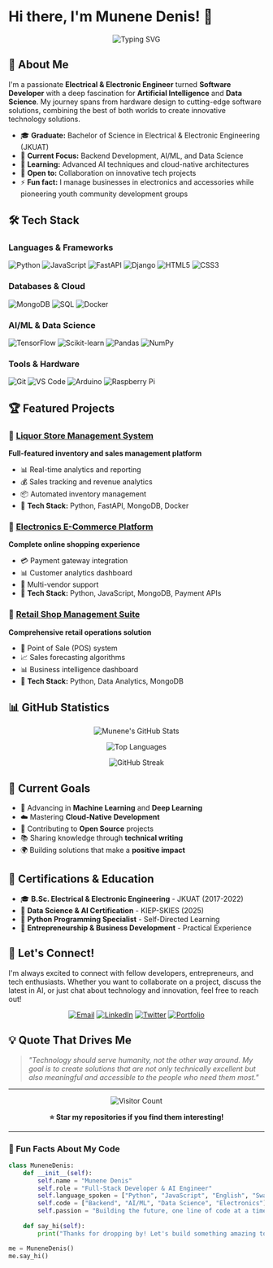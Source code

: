 # Hi there, I'm Munene Denis! 👋

<div align="center">
  
  ![Typing SVG](https://readme-typing-svg.herokuapp.com?font=Orbitron&size=30&pause=1000&color=00D4FF&center=true&vCenter=true&width=600&lines=Electrical+%26+Electronic+Engineer;Fullstack+Developer;AI+%26+Data+Science+Enthusiast;Tech+Entrepreneur;Welcome+to+my+Digital+Universe!)
  
</div>

## 🚀 About Me

I'm a passionate **Electrical & Electronic Engineer** turned **Software Developer** with a deep fascination for **Artificial Intelligence** and **Data Science**. My journey spans from hardware design to cutting-edge software solutions, combining the best of both worlds to create innovative technology solutions.

- 🎓 **Graduate:** Bachelor of Science in Electrical & Electronic Engineering (JKUAT)
- 💼 **Current Focus:** Backend Development, AI/ML, and Data Science
- 🌱 **Learning:** Advanced AI techniques and cloud-native architectures
- 👯 **Open to:** Collaboration on innovative tech projects
- ⚡ **Fun fact:** I manage businesses in electronics and accessories while pioneering youth community development groups

## 🛠️ Tech Stack

### Languages & Frameworks
![Python](https://img.shields.io/badge/Python-3776AB?style=for-the-badge&logo=python&logoColor=white)
![JavaScript](https://img.shields.io/badge/JavaScript-F7DF1E?style=for-the-badge&logo=javascript&logoColor=black)
![FastAPI](https://img.shields.io/badge/FastAPI-009688?style=for-the-badge&logo=fastapi&logoColor=white)
![Django](https://img.shields.io/badge/Django-092E20?style=for-the-badge&logo=django&logoColor=white)
![HTML5](https://img.shields.io/badge/HTML5-E34F26?style=for-the-badge&logo=html5&logoColor=white)
![CSS3](https://img.shields.io/badge/CSS3-1572B6?style=for-the-badge&logo=css3&logoColor=white)

### Databases & Cloud
![MongoDB](https://img.shields.io/badge/MongoDB-47A248?style=for-the-badge&logo=mongodb&logoColor=white)
![SQL](https://img.shields.io/badge/SQL-4479A1?style=for-the-badge&logo=mysql&logoColor=white)
![Docker](https://img.shields.io/badge/Docker-2496ED?style=for-the-badge&logo=docker&logoColor=white)

### AI/ML & Data Science
![TensorFlow](https://img.shields.io/badge/TensorFlow-FF6F00?style=for-the-badge&logo=tensorflow&logoColor=white)
![Scikit-learn](https://img.shields.io/badge/Scikit--learn-F7931E?style=for-the-badge&logo=scikit-learn&logoColor=white)
![Pandas](https://img.shields.io/badge/Pandas-150458?style=for-the-badge&logo=pandas&logoColor=white)
![NumPy](https://img.shields.io/badge/NumPy-013243?style=for-the-badge&logo=numpy&logoColor=white)

### Tools & Hardware
![Git](https://img.shields.io/badge/Git-F05032?style=for-the-badge&logo=git&logoColor=white)
![VS Code](https://img.shields.io/badge/VS_Code-007ACC?style=for-the-badge&logo=visual-studio-code&logoColor=white)
![Arduino](https://img.shields.io/badge/Arduino-00979D?style=for-the-badge&logo=arduino&logoColor=white)
![Raspberry Pi](https://img.shields.io/badge/Raspberry%20Pi-A22846?style=for-the-badge&logo=raspberry-pi&logoColor=white)

## 🏆 Featured Projects

### 🍾 [Liquor Store Management System](https://github.com/MUNENE1212/Liquor_)
**Full-featured inventory and sales management platform**
- 📊 Real-time analytics and reporting
- 💰 Sales tracking and revenue analytics
- 📦 Automated inventory management
- 🎯 **Tech Stack:** Python, FastAPI, MongoDB, Docker

### 🛒 [Electronics E-Commerce Platform](https://github.com/MUNENE1212/Baitech_website)
**Complete online shopping experience**
- 💳 Payment gateway integration
- 📊 Customer analytics dashboard
- 🏪 Multi-vendor support
- 🎯 **Tech Stack:** Python, JavaScript, MongoDB, Payment APIs

### 🏬 [Retail Shop Management Suite](https://github.com/MUNENE1212/Smartbiz)
**Comprehensive retail operations solution**
- 🛒 Point of Sale (POS) system
- 📈 Sales forecasting algorithms
- 📊 Business intelligence dashboard
- 🎯 **Tech Stack:** Python, Data Analytics, MongoDB

## 📊 GitHub Statistics

<div align="center">
  
  ![Munene's GitHub Stats](https://github-readme-stats.vercel.app/api?username=MUNENE1212&show_icons=true&theme=tokyonight&hide_border=true&bg_color=0D1117&title_color=00D4FF&icon_color=00D4FF&text_color=FFFFFF)
  
  ![Top Languages](https://github-readme-stats.vercel.app/api/top-langs/?username=MUNENE1212&layout=compact&theme=tokyonight&hide_border=true&bg_color=0D1117&title_color=00D4FF&text_color=FFFFFF)
  
  ![GitHub Streak](https://github-readme-streak-stats.herokuapp.com/?user=MUNENE1212&theme=tokyonight&hide_border=true&background=0D1117&stroke=00D4FF&ring=00D4FF&fire=FF6B6B&currStreakLabel=00D4FF)
  
</div>

## 🎯 Current Goals

- 🤖 Advancing in **Machine Learning** and **Deep Learning**
- ☁️ Mastering **Cloud-Native Development**
- 🚀 Contributing to **Open Source** projects
- 📚 Sharing knowledge through **technical writing**
- 🌍 Building solutions that make a **positive impact**

## 🏅 Certifications & Education

- 🎓 **B.Sc. Electrical & Electronic Engineering** - JKUAT (2017-2022)
- 🧠 **Data Science & AI Certification** - KIEP-SKIES (2025)
- 🐍 **Python Programming Specialist** - Self-Directed Learning
- 💼 **Entrepreneurship & Business Development** - Practical Experience

## 🤝 Let's Connect!

I'm always excited to connect with fellow developers, entrepreneurs, and tech enthusiasts. Whether you want to collaborate on a project, discuss the latest in AI, or just chat about technology and innovation, feel free to reach out!

<div align="center">
  
  [![Email](https://img.shields.io/badge/Email-D14836?style=for-the-badge&logo=gmail&logoColor=white)](mailto:mnent@gmail.com)
  [![LinkedIn](https://img.shields.io/badge/LinkedIn-0077B5?style=for-the-badge&logo=linkedin&logoColor=white)](https://www.linkedin.com/in/munene-ndegwa-7167b718a/)
  [![Twitter](https://img.shields.io/badge/Twitter-1DA1F2?style=for-the-badge&logo=twitter&logoColor=white)](https://x.com/MunE_nE)
  [![Portfolio](https://img.shields.io/badge/Portfolio-FF7139?style=for-the-badge&logo=firefox&logoColor=white)](https://munesh.netlify.app)
  
</div>

## 💡 Quote That Drives Me

> *"Technology should serve humanity, not the other way around. My goal is to create solutions that are not only technically excellent but also meaningful and accessible to the people who need them most."*

---

<div align="center">
  
  ![Visitor Count](https://visitor-badge.laobi.icu/badge?page_id=MUNENE1212.MUNENE1212)
  
  **⭐ Star my repositories if you find them interesting!**
  
</div>

---

### 🚀 Fun Facts About My Code

```python
class MuneneDenis:
    def __init__(self):
        self.name = "Munene Denis"
        self.role = "Full-Stack Developer & AI Engineer"
        self.language_spoken = ["Python", "JavaScript", "English", "Swahili"]
        self.code = ["Backend", "AI/ML", "Data Science", "Electronics"]
        self.passion = "Building the future, one line of code at a time"
    
    def say_hi(self):
        print("Thanks for dropping by! Let's build something amazing together!")

me = MuneneDenis()
me.say_hi()
```

